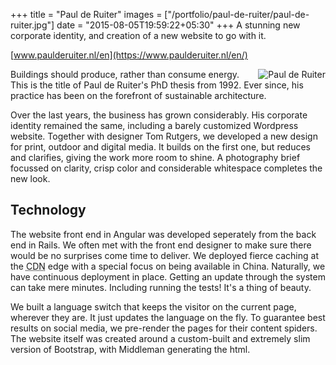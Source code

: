 +++
title = "Paul de Ruiter"
images = ["/portfolio/paul-de-ruiter/paul-de-ruiter.jpg"]
date = "2015-08-05T19:59:22+05:30"
+++
A stunning new corporate identity, and creation of a new website to go with it.
<!--more-->

[www.paulderuiter.nl/en](https://www.paulderuiter.nl/en/)

<img align="right" class="img-responsive" src="/img/portfolio/paul-de-ruiter-headshot.jpg" alt="Paul de Ruiter">Buildings should produce, rather than consume energy. This is the title of Paul de Ruiter's PhD thesis from 1992. Ever since, his practice has been on the forefront of sustainable architecture.

Over the last years, the business has grown considerably. His corporate identity remained the same, including a barely customized Wordpress website. Together with designer Tom Rutgers, we developed a new design for print, outdoor and digital media. It builds on the first one, but reduces and clarifies, giving the work more room to shine. A photography brief focussed on clarity, crisp color and considerable whitespace completes the new look.

## Technology

The website front end in Angular was developed seperately from the back end in Rails. We often met with the front end designer to make sure there would be no surprises come time to deliver. We deployed fierce caching at the <abbr title="Content Delivery Network">CDN</abbr> edge with a special focus on being available in China. Naturally, we have continuous deployment in place. Getting an update through the system can take mere minutes. Including running the tests! It's a thing of beauty.

We built a language switch that keeps the visitor on the current page, wherever they are. It just updates the language on the fly. To guarantee best results on social media, we pre-render the pages for their content spiders. The website itself was created around a custom-built and extremely slim version of Bootstrap, with Middleman generating the html.
